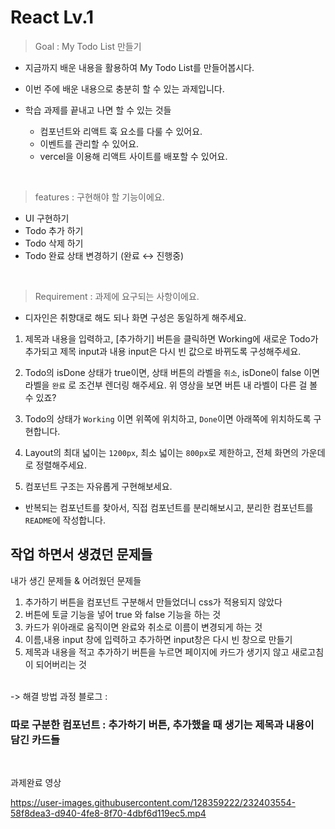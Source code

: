 # React Lv.1

> Goal : My Todo List 만들기
- 지금까지 배운 내용을 활용하여 My Todo List를 만들어봅시다.
- 이번 주에 배운 내용으로 충분히 할 수 있는 과제입니다.
- 학습 과제를 끝내고 나면 할 수 있는 것들

  - 컴포넌트와 리액트 훅 요소를 다룰 수 있어요.
  - 이벤트를 관리할 수 있어요.
  - vercel을 이용해 리액트 사이트를 배포할 수 있어요.
<br/>


> features : 구현해야 할 기능이에요.
- UI 구현하기
- Todo 추가 하기
- Todo 삭제 하기
- Todo 완료 상태 변경하기 (완료 ↔ 진행중)
<br/>

> Requirement : 과제에 요구되는 사항이에요.
- 디자인은 취향대로 해도 되나 화면 구성은 동일하게 해주세요.
1. 제목과 내용을 입력하고, [추가하기] 버튼을 클릭하면 Working에 새로운 Todo가 추가되고 제목 input과 내용 input은 다시 빈 값으로 바뀌도록 구성해주세요.

2. Todo의 isDone 상태가 true이면, 상태 버튼의 라벨을 `취소`, isDone이 false 이면 라벨을 `완료` 로 조건부 렌더링 해주세요. 위 영상을 보면 버튼 내 라벨이 다른 걸 볼 수 있죠?

3. Todo의 상태가 `Working` 이면 위쪽에 위치하고, `Done`이면 아래쪽에 위치하도록 구현합니다.

4. Layout의 최대 넓이는 `1200px`, 최소 넓이는 `800px`로 제한하고, 전체 화면의 가운데로 정렬해주세요.

5. 컴포넌트 구조는 자유롭게 구현해보세요.
  - 반복되는 컴포넌트를 찾아서, 직접 컴포넌트를 분리해보시고, 분리한 컴포넌트를 `README`에 작성합니다.

## 작업 하면서 생겼던 문제들
내가 생긴 문제들 & 어려웠던 문제들
1. 추가하기 버튼을 컴포넌트 구분해서 만들었더니 css가 적용되지 않았다
2. 버튼에 토글 기능을 넣어 true 와 false 기능을 하는 것
3. 카드가 위아래로 움직이면 완료와 취소로 이름이 변경되게 하는 것
4. 이름,내용 input 창에 입력하고 추가하면 input창은 다시 빈 창으로 만들기
5. 제목과 내용을 적고 추가하기 버튼을 누르면 페이지에 카드가 생기지 않고 새로고침이 되어버리는 것 
<br/>
-> 해결 방법 과정 블로그 : 

### 따로 구분한 컴포넌트 : 추가하기 버튼, 추가했을 때 생기는 제목과 내용이 담긴 카드들
<br>

과제완료 영상

https://user-images.githubusercontent.com/128359222/232403554-58f8dea3-d940-4fe8-8f70-4dbf6d119ec5.mp4


